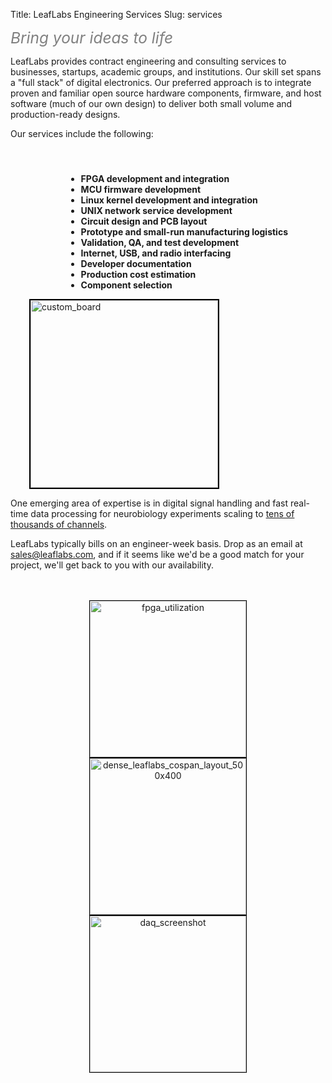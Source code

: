 Title: LeafLabs Engineering Services
Slug: services

<div class="center">
<i style="font-size:1.75em; color:gray;">Bring your ideas to life</i>
</div>

LeafLabs provides contract engineering and consulting services to
businesses, startups, academic groups, and institutions. Our skill set
spans a "full stack" of digital electronics. Our preferred approach is
to integrate proven and familiar open source hardware components,
firmware, and host software (much of our own design) to deliver both
small volume and production-ready designs.

Our services include the following:

<br>
<div style="float:right; margin-right:60px; margin-top:10px;">
<ul style="font-weight: bold;">
  <li>FPGA development and integration
  <li>MCU firmware development
  <li>Linux kernel development and integration
  <li>UNIX network service development
  <li>Circuit design and PCB layout
  <li>Prototype and small-run manufacturing logistics
  <li>Validation, QA, and test development
  <li>Internet, USB, and radio interfacing
  <li>Developer documentation
  <li>Production cost estimation
  <li>Component selection
</ul>
</div>

<div style="float:left; margin-left:30px;">
<img src="/static/images/devices/2013_network_daq.jpg" alt="custom_board" title="custom_board" style="border:2px solid black; width: 300px;">
</div>

<br style="clear: both;">

One emerging area of expertise is in digital signal handling and fast real-time
data processing for neurobiology experiments scaling to [tens of thousands of
channels](/neuroscience).

LeafLabs typically bills on an engineer-week basis. Drop as an email at 
<a href="mailto:sales@leaflabs.com">sales@leaflabs.com</a>, and if it seems
like we'd be a good match for your project, we'll get back to you with our
availability.

<br>
<br>

<div style="text-align: center; width: 100%;">
<img src="/static/images/filler/fpga_utilization.png" alt="fpga_utilization"
     width="250" class="alignnone" style="border: 1px solid black;">
<img src="/static/images/filler/dense_leaflabs_cospan_layout_500x400.png"
     alt="dense_leaflabs_cospan_layout_500x400"
     width="250" class="alignnone" style="border: 1px solid black;">
<img src="/static/images/filler/daq_screenshot.png" alt="daq_screenshot"
     width="250" class="alignnone" style="border: 1px solid black;">
</div>
